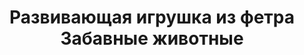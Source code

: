 ---
title: Развивающая игрушка из фетра Забавные животные
description: Купить мягкую развивающую игрушку из фетра Забавные животные в магазине KiddyTrick

layout: product
permalink: /:path

weight: 120

product-name: 'Карточки из фетра "Забавные животные"'
product-desc: 'Мягкие карточки с иллюстрациями животных для малышей. Каждая карточка содержит подвижный элемент для тренировки мелкой моторики и внимания. Животные сшиты из фетра, съемных деталей нет. На карточках установлены люверсы, что позволяет собрать их в виде книжки. Стоимость указана за одну карточку.'

product-video: '<div style="position:relative;height:0;padding-bottom:56.25%"><iframe src="https://www.youtube.com/embed/RfGAorEgvx8" width="640" height="360" frameborder="0" style="position:absolute;width:100%;height:100%;left:0" allowfullscreen></iframe></div>'


product-price: 320

product-year: "от 6 месяцев"
product-size: "17х17 см"
product-time: "2-3 раб.дня"

related:
---